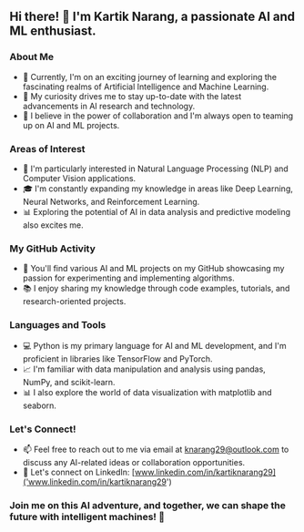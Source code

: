 ## Hi there! 👋 I'm Kartik Narang, a passionate AI and ML enthusiast.

### About Me
- 🌱 Currently, I'm on an exciting journey of learning and exploring the fascinating realms of Artificial Intelligence and Machine Learning.
- 🔭 My curiosity drives me to stay up-to-date with the latest advancements in AI research and technology.
- 👯 I believe in the power of collaboration and I'm always open to teaming up on AI and ML projects.

### Areas of Interest
- 🤖 I'm particularly interested in Natural Language Processing (NLP) and Computer Vision applications.
- 🎓 I'm constantly expanding my knowledge in areas like Deep Learning, Neural Networks, and Reinforcement Learning.
- 📊 Exploring the potential of AI in data analysis and predictive modeling also excites me.

### My GitHub Activity
- 🚀 You'll find various AI and ML projects on my GitHub showcasing my passion for experimenting and implementing algorithms.
- 📚 I enjoy sharing my knowledge through code examples, tutorials, and research-oriented projects.

### Languages and Tools
- 💻 Python is my primary language for AI and ML development, and I'm proficient in libraries like TensorFlow and PyTorch.
- 📈 I'm familiar with data manipulation and analysis using pandas, NumPy, and scikit-learn.
- 📊 I also explore the world of data visualization with matplotlib and seaborn.

### Let's Connect!
- 📫 Feel free to reach out to me via email at [knarang29@outlook.com]('knarang29@outlook.com') to discuss any AI-related ideas or collaboration opportunities.
- 💼 Let's connect on LinkedIn: [www.linkedin.com/in/kartiknarang29]('www.linkedin.com/in/kartiknarang29')

### Join me on this AI adventure, and together, we can shape the future with intelligent machines! 🤝
